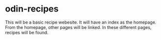 # odin-recipes
This will be  a basic recipe webesite. It will have an index as the homepage. 
From the homepage, other pages will be linked. In these different pages, recipes will be found. 